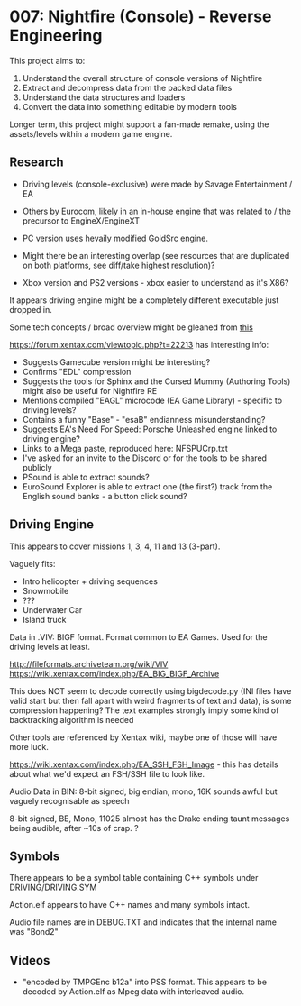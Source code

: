 # 007: Nightfire (Console) - Reverse Engineering

This project aims to:
1. Understand the overall structure of console versions of Nightfire
2. Extract and decompress data from the packed data files
3. Understand the data structures and loaders
4. Convert the data into something editable by modern tools

Longer term, this project might support a fan-made remake, using the assets/levels within a modern game engine.


## Research

* Driving levels (console-exclusive) were made by Savage Entertainment / EA
* Others by Eurocom, likely in an in-house engine that was related to / the precursor to EngineX/EngineXT

* PC version uses hevaily modified GoldSrc engine.
* Might there be an interesting overlap (see resources that are duplicated on both platforms, see diff/take highest resolution)?
* Xbox version and PS2 versions - xbox easier to understand as it's X86?

It appears driving engine might be a completely different executable just dropped in.

Some tech concepts / broad overview might be gleaned from [this](https://sphinxandthecursedmummy.fandom.com/wiki/EngineX)

https://forum.xentax.com/viewtopic.php?t=22213 has interesting info:
* Suggests Gamecube version might be interesting?
* Confirms "EDL" compression
* Suggests the tools for Sphinx and the Cursed Mummy (Authoring Tools) might also be useful for Nightfire RE
* Mentions compiled "EAGL" microcode (EA Game Library) - specific to driving levels?
* Contains a funny "Base" - "esaB" endianness misunderstanding?
* Suggests EA's Need For Speed: Porsche Unleashed engine linked to driving engine?
* Links to a Mega paste, reproduced here: NFSPUCrp.txt
* I've asked for an invite to the Discord or for the tools to be shared publicly
* PSound is able to extract sounds?
* EuroSound Explorer is able to extract one (the first?) track from the English sound banks - a button click sound?

## Driving Engine

This appears to cover missions 1, 3, 4, 11 and 13 (3-part). 

Vaguely fits:
* Intro helicopter + driving sequences
* Snowmobile
* ???
* Underwater Car
* Island truck


Data in .VIV: BIGF format. Format common to EA Games. Used for the driving levels at least.

http://fileformats.archiveteam.org/wiki/VIV
https://wiki.xentax.com/index.php/EA_BIG_BIGF_Archive

This does NOT seem to decode correctly using bigdecode.py (INI files have valid start but then fall apart with weird fragments of text and data), is some compression happening? The text examples strongly imply some kind of backtracking algorithm is needed

Other tools are referenced by Xentax wiki, maybe one of those will have more luck.

https://wiki.xentax.com/index.php/EA_SSH_FSH_Image - this has details about what we'd expect an FSH/SSH file to look like.


Audio Data in BIN: 8-bit signed, big endian, mono, 16K sounds awful but vaguely recognisable as speech

8-bit signed, BE, Mono, 11025 almost has the Drake ending taunt messages being audible, after ~10s of crap.
?
## Symbols

There appears to be a symbol table containing C++ symbols under DRIVING/DRIVING.SYM

Action.elf appears to have C++ names and many symbols intact.

Audio file names are in DEBUG.TXT and indicates that the internal name was "Bond2"

## Videos

* "encoded by TMPGEnc b12a" into PSS format. This appears to be decoded by Action.elf as Mpeg data with interleaved audio.
